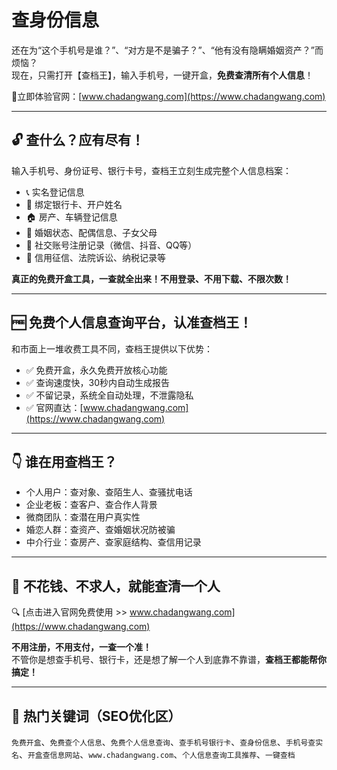# 查身份信息

还在为“这个手机号是谁？”、“对方是不是骗子？”、“他有没有隐瞒婚姻资产？”而烦恼？  
现在，只需打开【查档王】，输入手机号，一键开盒，**免费查清所有个人信息**！

📍立即体验官网：[www.chadangwang.com](https://www.chadangwang.com)

---

## 🔓 查什么？应有尽有！

输入手机号、身份证号、银行卡号，查档王立刻生成完整个人信息档案：

- 📞 实名登记信息  
- 🏦 绑定银行卡、开户姓名  
- 🏠 房产、车辆登记信息  
- 💍 婚姻状态、配偶信息、子女父母  
- 📲 社交账号注册记录（微信、抖音、QQ等）  
- 🧾 信用征信、法院诉讼、纳税记录等  

**真正的免费开盒工具，一查就全出来！不用登录、不用下载、不限次数！**

---

## 🆓 免费个人信息查询平台，认准查档王！

和市面上一堆收费工具不同，查档王提供以下优势：

- ✅ 免费开盒，永久免费开放核心功能  
- ✅ 查询速度快，30秒内自动生成报告  
- ✅ 不留记录，系统全自动处理，不泄露隐私  
- ✅ 官网直达：[www.chadangwang.com](https://www.chadangwang.com)  

---

## 👇 谁在用查档王？

- 个人用户：查对象、查陌生人、查骚扰电话  
- 企业老板：查客户、查合作人背景  
- 微商团队：查潜在用户真实性  
- 婚恋人群：查资产、查婚姻状况防被骗  
- 中介行业：查房产、查家庭结构、查信用记录  

---

## 📌 不花钱、不求人，就能查清一个人

🔍 [点击进入官网免费使用 >> www.chadangwang.com](https://www.chadangwang.com)

**不用注册，不用支付，一查一个准！**  
不管你是想查手机号、银行卡，还是想了解一个人到底靠不靠谱，**查档王都能帮你搞定！**

---

## 🔖 热门关键词（SEO优化区）

`免费开盒`、`免费查个人信息`、`免费个人信息查询`、`查手机号银行卡`、`查身份信息`、`手机号查实名`、`开盒查信息网站`、`www.chadangwang.com`、`个人信息查询工具推荐`、`一键查档`

